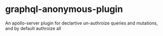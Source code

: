 # graphql-anonymous-plugin
An apollo-server plugin for declartive un-authroize queries and mutations, and by default authroize all

